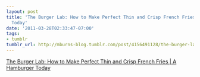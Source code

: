 ```yaml
---
layout: post
title: 'The Burger Lab: How to Make Perfect Thin and Crisp French Fries | A Hamburger
  Today'
date: '2011-03-28T02:33:47-07:00'
tags:
- tumblr
tumblr_url: http://mburns-blog.tumblr.com/post/4156491128/the-burger-lab-how-to-make-perfect-thin-and-crisp
---
```

<a href="http://aht.seriouseats.com/archives/2010/05/the-burger-lab-how-to-make-perfect-mcdonalds-style-french-fries.html">The Burger Lab: How to Make Perfect Thin and Crisp French Fries | A Hamburger Today</a>

